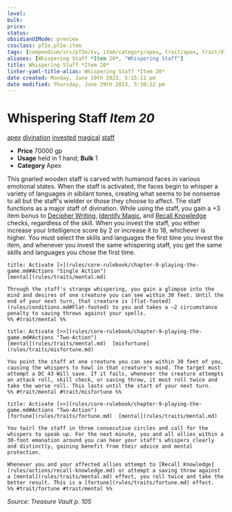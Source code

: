```yaml
---
level:
bulk:
price:
status:
obsidianUIMode: preview
cssclass: pf2e,pf2e-item
tags: [compendium/src/pf2e/tv, item/category/apex, trait/apex, trait/divination, trait/invested, trait/magical, trait/staff]
aliases: [Whispering Staff *Item 20*, "Whispering Staff"]
title: Whispering Staff *Item 20*
linter-yaml-title-alias: Whispering Staff *Item 20*
date created: Monday, June 19th 2023, 5:15:11 pm
date modified: Thursday, June 29th 2023, 5:30:22 pm
---
```


# Whispering Staff *Item 20*

[apex](rules/traits/apex.md) [divination](rules/traits/divination.md) [invested](rules/traits/invested.md) [magical](rules/traits/magical.md) [staff](rules/traits/staff.md)  

- **Price** 70000 gp
- **Usage** held in 1 hand; **Bulk** 1
- **Category** Apex

This gnarled wooden staff is carved with humanoid faces in various emotional states. When the staff is activated, the faces begin to whisper a variety of languages in sibilant tones, creating what seems to be nonsense to all but the staff's wielder or those they choose to affect. The staff functions as a major staff of divination. While using the staff, you gain a +3 item bonus to [Decipher Writing](rules/actions/decipher-writing.md), [Identify Magic](rules/actions/identify-magic.md), and [Recall Knowledge](rules/actions/recall-knowledge.md) checks, regardless of the skill. When you invest the staff, you either increase your Intelligence score by 2 or increase it to 18, whichever is higher. You must select the skills and languages the first time you invest the item, and whenever you invest the same whispering staff, you get the same skills and languages you chose the first time.

```ad-embed-ability
title: Activate [>](rules/core-rulebook/chapter-9-playing-the-game.md#Actions "Single Action")
[mental](rules/traits/mental.md)  

Through the staff's strange whispering, you gain a glimpse into the mind and desires of one creature you can see within 30 feet. Until the end of your next turn, that creature is [flat-footed](rules/conditions.md#Flat-footed) to you and takes a –2 circumstance penalty to saving throws against your spells.  
%% #trait/mental %%
```

```ad-embed-ability
title: Activate [>>](rules/core-rulebook/chapter-9-playing-the-game.md#Actions "Two-Action")
[mental](rules/traits/mental.md)  [misfortune](rules/traits/misfortune.md)  

You point the staff at one creature you can see within 30 feet of you, causing the whispers to howl in that creature's mind. The target must attempt a DC 43 Will save. If it fails, whenever the creature attempts an attack roll, skill check, or saving throw, it must roll twice and take the worse roll. This lasts until the start of your next turn.  
%% #trait/mental #trait/misfortune %%
```

```ad-embed-ability
title: Activate [>>](rules/core-rulebook/chapter-9-playing-the-game.md#Actions "Two-Action")
[fortune](rules/traits/fortune.md)  [mental](rules/traits/mental.md)  

You twirl the staff in three consecutive circles and call for the whispers to speak up. For the next minute, you and all allies within a 30-foot emanation around you can hear your staff's whispers clearly and distinctly, gaining benefit from their advice and mental protection.

Whenever you and your affected allies attempt to [Recall Knowledge](rules/actions/recall-knowledge.md) or attempt a saving throw against a [mental](rules/traits/mental.md) effect, you roll twice and take the better result. This is a [fortune](rules/traits/fortune.md) effect.  
%% #trait/fortune #trait/mental %%
```

*Source: Treasure Vault p. 105*
